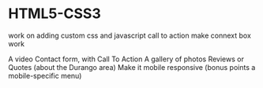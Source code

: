 # HTML5-CSS3
work on adding custom css and javascript
call to action
make connext box work

A video 
Contact form, with Call To Action
A gallery of photos
Reviews or Quotes (about the Durango area)
Make it mobile responsive (bonus points a mobile-specific menu)